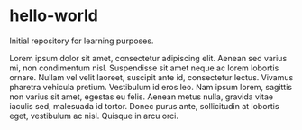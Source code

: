 # hello-world
Initial repository for learning purposes. 

Lorem ipsum dolor sit amet, consectetur adipiscing elit. Aenean sed varius mi, non condimentum nisl. Suspendisse sit amet neque ac lorem lobortis ornare. Nullam vel velit laoreet, suscipit ante id, consectetur lectus. Vivamus pharetra vehicula pretium. Vestibulum id eros leo. Nam ipsum lorem, sagittis non varius sit amet, egestas eu felis. Aenean metus nulla, gravida vitae iaculis sed, malesuada id tortor. Donec purus ante, sollicitudin at lobortis eget, vestibulum ac nisl. Quisque in arcu orci.
